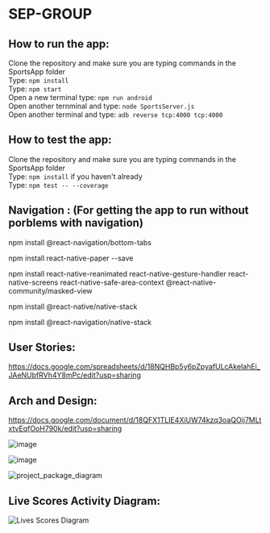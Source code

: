 # SEP-GROUP

## How to run the app:
Clone the repository and make sure you are typing commands in the SportsApp folder<br>
Type: `npm install`<br>
Type: `npm start`<br>
Open a new terminal type: `npm run android`<br>
Open another ternminal and type: `node SportsServer.js`<br>
Open another terminal and type: `adb reverse tcp:4000 tcp:4000`<br>

## How to test the app:
Clone the repository and make sure you are typing commands in the SportsApp folder<br>
Type: `npm install` if you haven't already<br>
Type: `npm test -- --coverage`<br>

## Navigation : (For getting the app to run without porblems with navigation)
npm install @react-navigation/bottom-tabs

npm install react-native-paper --save

npm install react-native-reanimated react-native-gesture-handler react-native-screens react-native-safe-area-context @react-native-community/masked-view

npm install @react-native/native-stack

npm install @react-navigation/native-stack

## User Stories: 
https://docs.google.com/spreadsheets/d/18NQHBp5y6pZpyafULcAkeIahEi_JAeNUbfRVh4Y8mPc/edit?usp=sharing


## Arch and Design: 
https://docs.google.com/document/d/18QFX1TLIE4XiUW74kzq3oaQOij7MLtxtvEqfOoH790k/edit?usp=sharing


![image](https://user-images.githubusercontent.com/55001338/194097667-baa0c68a-e447-485c-9237-aef4f13019d5.png)

![image](https://user-images.githubusercontent.com/55001338/194398792-7c072bcd-f76b-4419-8337-5a8b778ded99.png)

![project_package_diagram](https://user-images.githubusercontent.com/55001338/200940378-731557be-7010-47c9-aed4-140b0854cb97.png)

## Live Scores Activity Diagram:
![Lives Scores Diagram](https://user-images.githubusercontent.com/59944827/206043611-43761c03-e22e-454d-bd0a-fe7a52e0e66c.png)

